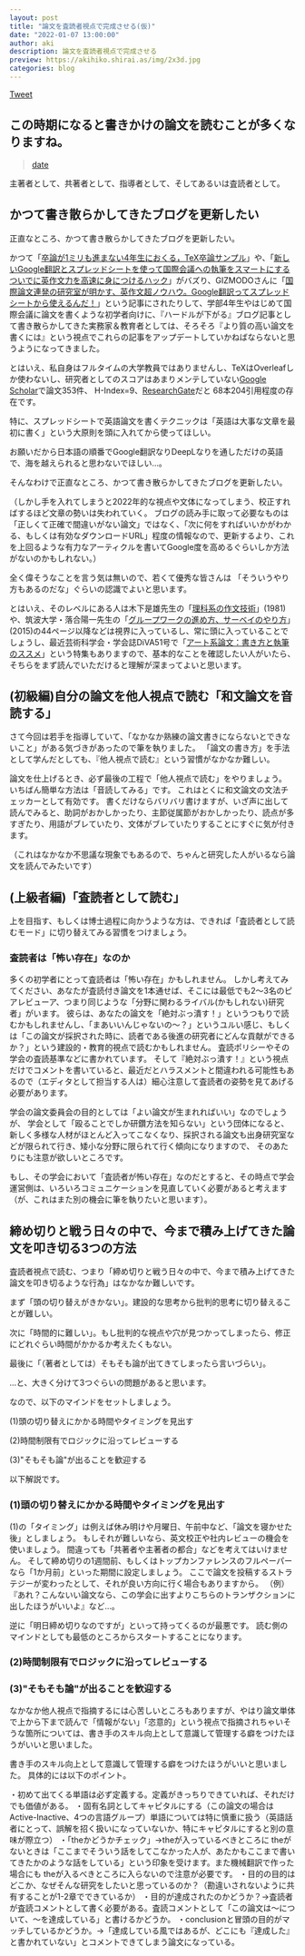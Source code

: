 ```yaml
---
layout: post
title: "論文を査読者視点で完成させる(仮)"
date: "2022-01-07 13:00:00"
author: aki
description: 論文を査読者視点で完成させる
preview: https://akihiko.shirai.as/img/2x3d.jpg
categories: blog
---
```

<a href="https://twitter.com/share?ref_src=twsrc%5Etfw" class="twitter-share-button" data-show-count="false">Tweet</a><script async src="https://platform.twitter.com/widgets.js" charset="utf-8"></script>

## この時期になると書きかけの論文を読むことが多くなりますね。

<blockquote class="twitter-tweet" data-width="550" data-dnt="true"><p lang="ja" dir="ltr"></p><a href="https://twitter.com/o_ob/status/1479260282103173123">date</a></blockquote>

主著者として、共著者として、指導者として、そしてあるいは査読者として。

## かつて書き散らかしてきたブログを更新したい

正直なところ、かつて書き散らかしてきたブログを更新したい。

かつて「[卒論が1ミリも進まない4年生におくる，TeX卒論サンプル](https://akihiko.shirai.as/tex-sample.html)」や、「[新しいGoogle翻訳とスプレッドシートを使って国際会議への執筆をスマートにするついでに英作文力を高速に身につけるハック](https://aki.shirai.as/2017/02/google-translate-and-spreadsheet-for-international-submission/)」がバズり、GIZMODOさんに「[国際論文連発の研究室が明かす、英作文超ノウハウ。Google翻訳ってスプレッドシートから使えるんだ！](https://www.gizmodo.jp/2017/03/google_translate_spreadsheet.html)」という記事にされたりして、学部4年生やはじめて国際会議に論文を書くような初学者向けに、『ハードルが下がる』ブログ記事として書き散らかしてきた実務家＆教育者としては、そろそろ『より質の高い論文を書くには』という視点でこれらの記事をアップデートしていかねばならないと思うようになってきました。

とはいえ、私自身はフルタイムの大学教員ではありませんし、TeXはOverleafしか使わないし、研究者としてのスコアはあまりメンテしていない[Google Scholar](https://scholar.google.com/citations?user=9QZTl2AAAAAJ&hl=ja)で論文353件、 H-Index=9、[ResearchGate](https://www.researchgate.net/profile/Akihiko-Shirai)だと 68本204引用程度の存在です。


特に、スプレッドシートで英語論文を書くテクニックは「英語は大事な文章を最初に書く」という大原則を頭に入れてから使ってほしい。

お願いだから日本語の順番でGoogle翻訳なりDeepLなりを通しただけの英語で、海を越えられると思わないでほしい…。

そんなわけで正直なところ、かつて書き散らかしてきたブログを更新したい。

（しかし手を入れてしまうと2022年的な視点や文体になってしまう、校正すればするほど文章の勢いは失われていく。
ブログの読み手に取って必要なものは「正しくて正確で間違いがない論文」ではなく、「次に何をすればいいかがわかる、もしくは有効なダウンロードURL」程度の情報なので、更新するより、これを上回るような有力なアーティクルを書いてGoogle度を高めるぐらいしか方法がないのかもしれない。）

全く偉そうなことを言う気は無いので、若くて優秀な皆さんは
「そういうやり方もあるのだな」ぐらいの認識でよいと思います。

とはいえ、そのレベルにある人は木下是雄先生の「[理科系の作文技術](https://www.amazon.co.jp/%E7%90%86%E7%A7%91%E7%B3%BB%E3%81%AE%E4%BD%9C%E6%96%87%E6%8A%80%E8%A1%93-%E4%B8%AD%E5%85%AC%E6%96%B0%E6%9B%B8-624-%E6%9C%A8%E4%B8%8B-%E6%98%AF%E9%9B%84/dp/4121006240?tag=amazonas-22)」(1981)や、筑波大学・落合陽一先生の「[グループワークの進め方、サーベイのやり方](https://www.slideshare.net/Ochyai/1-ftma15)」(2015)の44ページ以降などは視界に入っているし、常に頭に入っていることでしょうし、最近芸術科学会・学会誌DiVA51号で「[アート系論文：書き方と執筆のススメ](https://art-science.org/diva/)」という特集もありますので、基本的なことを確認したい人がいたら、そちらをまず読んでいただけると理解が深まってよいと思います。


## (初級編)自分の論文を他人視点で読む「和文論文を音読する」

さて今回は若手を指導していて、「なかなか熟練の論文書きにならないとできないこと」がある気づきがあったので筆を執りました。
「論文の書き方」を手法として学んだとしても、『他人視点で読む』という習慣がなかなか難しい。

論文を仕上げるとき、必ず最後の工程で「他人視点で読む」をやりましょう。
いちばん簡単な方法は「音読してみる」です。
これはとくに和文論文の文法チェッカーとして有効です。
書くだけならバリバリ書けますが、いざ声に出して読んでみると、助詞がおかしかったり、主節従属節がおかしかったり、読点が多すぎたり、用語がブレていたり、文体がブレていたりすることにすぐに気が付きます。

（これはなかなか不思議な現象でもあるので、ちゃんと研究した人がいるなら論文を読んでみたいです）

## (上級者編)「査読者として読む」

上を目指す、もしくは博士過程に向かうような方は、できれば「査読者として読むモード」に切り替えてみる習慣をつけましょう。

### 査読者は「怖い存在」なのか
多くの初学者にとって査読者は「怖い存在」かもしれません。
しかし考えてみてください、あなたが査読付き論文を1本通せば、そこには最低でも2～3名のピアレビューア、つまり同じような「分野に関わるライバル(かもしれない)研究者」がいます。
彼らは、あなたの論文を「絶対ぶっ潰す！」というつもりで読むかもしれませんし、「まあいいんじゃないの～？」というユルい感じ、もしくは「この論文が採択された時に、読者である後進の研究者にどんな貢献ができるか？」という建設的・教育的視点で読むかもしれません。
査読ポリシーやその学会の査読基準などに書かれています。
そして『絶対ぶっ潰す！』という視点だけでコメントを書いていると、最近だとハラスメントと間違われる可能性もあるので（エディタとして担当する人は）細心注意して査読者の姿勢を見てあげる必要があります。

学会の論文委員会の目的としては「よい論文が生まれればいい」なのでしょうが、
学会として「殴ることでしか研鑽方法を知らない」という団体になると、新しく多様な人材がほとんど入ってこなくなり、採択される論文も出身研究室などが限られて行き、矮小な分野に限られて行く傾向になりますので、
そのあたりにも注意が欲しいところです。

もし、その学会において「査読者が怖い存在」なのだとすると、その時点で学会運営側は、いろいろコミュニケーションを見直していく必要があると考えます（が、これはまた別の機会に筆を執りたいと思います）。

## 締め切りと戦う日々の中で、今まで積み上げてきた論文を叩き切る3つの方法

査読者視点で読む、つまり「締め切りと戦う日々の中で、今まで積み上げてきた論文を叩き切るような行為」はなかなか難しいです。

まず「頭の切り替えがきかない」。建設的な思考から批判的思考に切り替えることが難しい。

次に「時間的に難しい」。もし批判的な視点や穴が見つかってしまったら、修正にどれぐらい時間がかかるか考えたくもない。

最後に「（著者としては）そもそも論が出てきてしまったら言いづらい」。

…と、大きく分けて3つぐらいの問題があると思います。

なので、以下のマインドをセットしましょう。

(1)頭の切り替えにかかる時間やタイミングを見出す

(2)時間制限有でロジックに沿ってレビューする

(3)"そもそも論"が出ることを歓迎する

以下解説です。

### (1)頭の切り替えにかかる時間やタイミングを見出す

(1)の「タイミング」は例えば休み明けや月曜日、午前中など、「論文を寝かせた後」としましょう。
もしそれが難しいなら、英文校正や社内レビューの機会を使いましょう。
間違っても「共著者や主著者の都合」などを考えてはいけません。
そして締め切りの1週間前、もしくはトップカンファレンスのフルペーパーなら「1か月前」といった期間に設定しましょう。
ここで論文を投稿するストラテジーが変わったとして、それが良い方向に行く場合もありますから。
（例）『あれ？こんないい論文なら、この学会に出すよりこちらのトランザクションに出したほうがいいよ』など…。

逆に「明日締め切りなのですが」といって持ってくるのが最悪です。
読む側のマインドとしても最低のところからスタートすることになります。

### (2)時間制限有でロジックに沿ってレビューする

### (3)"そもそも論"が出ることを歓迎する

なかなか他人視点で指摘するには心苦しいところもありますが、やはり論文単体で上から下まで読んで「情報がない」「恣意的」という視点で指摘されちゃいそうな箇所については、書き手のスキル向上として意識して管理する癖をつけたほうがいいと思いました。

書き手のスキル向上として意識して管理する癖をつけたほうがいいと思いました。
具体的には以下のポイント。

・初めて出てくる単語は必ず定義する。定義がきっちりできていれば、それだけでも価値がある。
・固有名詞としてキャピタルにする（この論文の場合はActive-Inactive、4つの言語グループ）単語については特に慎重に扱う（英語話者にとって、誤解を招く扱いになっていないか、特にキャピタルにすると別の意味が際立つ）
・「theかどうかチェック」→theが入っているべきところに theがないときは「ここまでそういう話をしてこなかった人が、あたかもここまで書いてきたかのような話をしている」という印象を受けます。また機械翻訳で作った場合にも theが入るべきところに入らないので注意が必要です。
・目的の目的はどこか、なぜそんな研究をしたいと思っているのか？（勘違いされないように共有することが1-2章でできているか）
・目的が達成されたのかどうか？→査読者が査読コメントとして書く必要がある。査読コメントとして「この論文は～について、～を達成している」と書けるかどうか。
・conclusionと冒頭の目的がマッチしているかどうか。→「達成している風ではあるが、どこにも『達成した』と書かれていない」とコメントできてしまう論文になっている。
